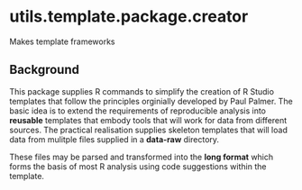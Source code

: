 # utils.template.package.creator
Makes template frameworks

## Background
This package supplies R commands to simplify the creation of R Studio templates that follow the principles orginially developed by Paul Palmer. The basic idea is to extend the requirements of reproducible analysis into **reusable** templates that embody tools that will work for data from different sources. The practical realisation supplies skeleton templates that will load data from mulitple files supplied in a **data-raw** directory.

These files may be parsed and transformed into the **long format** which forms the basis of most R analysis using code suggestions within the template. 

